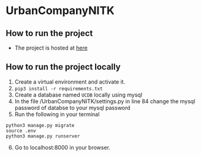 # UrbanCompanyNITK
## How to run the project
- The project is hosted at [here](https://humanity-helpr.herokuapp.com/)

## How to run the project locally
1. Create a virtual environment and activate it.
2. `pip3 install -r requirements.txt`
3. Create a database named `UCDB` locally using mysql
4. In the file /UrbanCompanyNITK/settings.py in line 84 change the mysql password of databse to your mysql password
5. Run the following in your terminal
```
python3 manage.py migrate
source .env
python3 manage.py runserver
```
6. Go to localhost:8000 in your browser.
